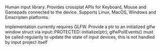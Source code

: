 Human input library. Provides crossplat APIs for Keyboard, Mouse and Gamepads connected to the device.
Supports Linux, MacOS, Windows and Emscripten platforms. 

Implementation currently requires GLFW. Provide a ptr to an initialized glfw window struct via input::PROTECTED::initialize(ptr); glfwPollEvents() must be called regularily to update the state of input devices, this is not handled by input project itself
